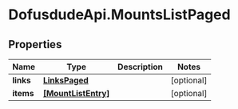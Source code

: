 # DofusdudeApi.MountsListPaged

## Properties

Name | Type | Description | Notes
------------ | ------------- | ------------- | -------------
**links** | [**LinksPaged**](LinksPaged.md) |  | [optional] 
**items** | [**[MountListEntry]**](MountListEntry.md) |  | [optional] 


